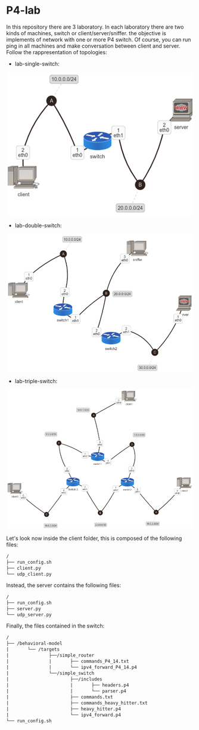 # P4-lab
In this repository there are 3 laboratory. In each laboratory there are two kinds of machines, switch or client/server/sniffer. the objective is implements of network with one or more P4 switch. Of course, you can run ping in all machines and make conversation between client and server. Follow the rappresentation of topologies:
* lab-single-switch:

![lab-single-switch](https://github.com/giuseppevalentinobaldi/P4-lab/blob/master/res/lab-single-switch.png)

* lab-double-switch:

![lab-double-switch](https://github.com/giuseppevalentinobaldi/P4-lab/blob/master/res/lab-double-switch.png)

* lab-triple-switch:

![lab-triple-switch](https://github.com/giuseppevalentinobaldi/P4-lab/blob/master/res/lab-triple-switch.png)

Let's look now inside the client folder, this is composed of the following files:

    /
    ├── run_config.sh
    ├── client.py
    └── udp_client.py

Instead, the server contains the following files:

    /
    ├── run_config.sh
    ├── server.py
    └── udp_server.py
    
Finally, the files contained in the switch:

    /
    ├── /behavioral-model
    |       └── /targets
    |               ├──/simple_router
    |               |       ├── commands_P4_14.txt
    |               |       └── ipv4_forward_P4_14.p4 
    |               └──/simple_switch
    |                       ├──/includes
    |                       |       ├── headers.p4
    |                       |       └── parser.p4
    |                       ├── commands.txt
    |                       ├── commands_heavy_hitter.txt
    |                       ├── heavy_hitter.p4
    |                       └── ipv4_forward.p4
    └── run_config.sh
